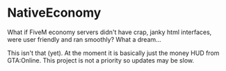# NativeEconomy
What if FiveM economy servers didn't have crap, janky html interfaces, were user friendly and ran smoothly? What a dream...

This isn't that (yet). At the moment it is basically just the money HUD from GTA:Online. This project is not a priority so updates may be slow.
